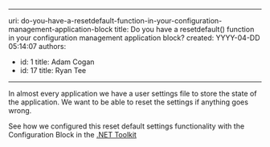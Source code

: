 

---
uri: do-you-have-a-resetdefault-function-in-your-configuration-management-application-block
title: Do you have a resetdefault() function in your configuration management application block?
created: YYYY-04-DD 05:14:07
authors:
  - id: 1
    title: Adam Cogan
  - id: 17
    title: Ryan Tee
---




<span class='intro'> 
  <p>In almost every application we have a user settings file to store the state of the application. We want to be able to reset the settings if anything goes wrong.</p>
<p class="productBox">See how we configured this reset default settings functionality with the Configuration Block in the <a href="http&#58;//www.ssw.com.au/ssw/NetToolKit/06ConfigurationBlock.aspx">.NET Toolkit</a> </p>
 </span>





